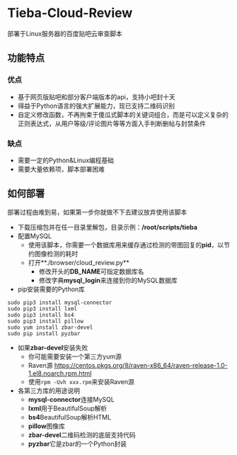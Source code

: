 # Tieba-Cloud-Review
部署于Linux服务器的百度贴吧云审查脚本
## 功能特点
### 优点
+ 基于网页版贴吧和部分客户端版本的api，支持小吧封十天
+ 得益于Python语言的强大扩展能力，现已支持二维码识别
+ 自定义修改函数，不再拘束于傻瓜式脚本的关键词组合，而是可以定义复杂的正则表达式，从用户等级/评论图片等等方面入手判断删帖与封禁条件
### 缺点
- 需要一定的Python&Linux编程基础
- 需要大量依赖项，脚本部署困难
## 如何部署
部署过程由难到易，如果第一步你就做不下去建议放弃使用该脚本
+ 下载压缩包并在任一目录里解包，目录示例：**/root/scripts/tieba**
+ 配置MySQL
    + 使用该脚本，你需要一个数据库用来缓存通过检测的带图回复的**pid**，以节约图像检测的耗时
    + 打开**./browser/cloud_review.py**
        - 修改开头的**DB_NAME**可指定数据库名
        - 修改字典**mysql_login**来连接到你的MySQL数据库
+ pip安装需要的Python库
```
sudo pip3 install mysql-connector
sudo pip3 install lxml
sudo pip3 install bs4
sudo pip3 install pillow
sudo yum install zbar-devel
sudo pip install pyzbar
```
+ 如果**zbar-devel**安装失败
    + 你可能需要安装一个第三方yum源
    + Raven源 <https://centos.pkgs.org/8/raven-x86_64/raven-release-1.0-1.el8.noarch.rpm.html>
    + 使用```rpm -Uvh xxx.rpm```来安装Raven源
+ 各第三方库的用途说明
    + **mysql-connector**连接MySQL
    + **lxml**用于BeautifulSoup解析
    + **bs4**BeautifulSoup解析HTML
    + **pillow**图像库
    + **zbar-devel**二维码检测的底层支持代码
    + **pyzbar**它是zbar的一个Python封装
